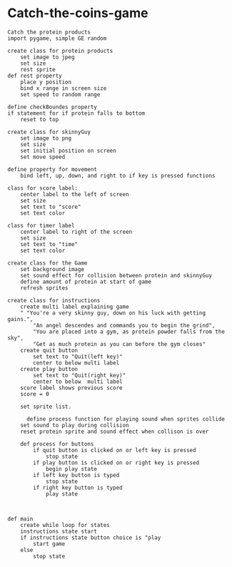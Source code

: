 # Catch-the-coins-game
    Catch the protein products
    import pygame, simple GE random
    
    create class for protein products
        set image to jpeg
        set size
        rest sprite
    def rest property
        place y position
        bind x range in screen size
        set speed to random range

    define checkBoundes property
    if statement for if protein falls to bottom 
        reset to top

    create class for skinnyGuy
        set image to png
        set size 
        set initial position on screen
        set move speed

    define property for movement
        bind left, up, down, and right to if key is pressed functions

    class for score label:
        center label to the left of screen
        set size
        set text to "score"
        set text color
    
    class for timer label
        center label to right of the screen
        set size
        set text to "time"
        set text color

    create class for the Game
        set background image
        set sound effect for collision between protein and skinnyGuy
        define amount of protein at start of game
        refresh sprites

    create class for instructions 
        create multi label explaining game 
        " "You're a very skinny guy, down on his luck with getting gains.",
            "An angel descendes and commands you to begin the grind",
            "You are placed into a gym, as protein powder falls from the sky",
            "Get as much protein as you can before the gym closes"
        create quit button
            set text to "Quit(left key)"
            center to below multi label
        create play button
            set text to "Quit(right key)"
            center to below  multi label
        score label shows previous score
        score = 0

        set sprite list.

          define process function for playing sound when sprites collide
        set sound to play during collision
        reset protein sprite and sound effect when collison is over

        def process for buttons
            if quit button is clicked on or left key is pressed
                stop state
            if play button is clicked on or right key is pressed
                begin play state
            if left key button is typed
                stop state
            if right key button is typed 
                play state
            

  
    def main
        create while loop for states
        instructions state start 
        if instructions state button choice is "play
            start game
        else
            stop state

    


